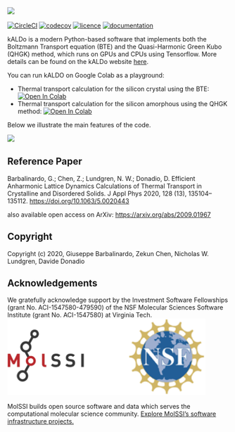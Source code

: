 <img src="docs/docsource/_resources/logo.png" width="450">

[//]: # (Badges)
[![CircleCI](https://img.shields.io/circleci/build/github/nanotheorygroup/kaldo/master)](https://app.circleci.com/pipelines/github/nanotheorygroup/kaldo)
[![codecov](https://img.shields.io/codecov/c/gh/nanotheorygroup/kaldo)](https://codecov.io/gh/nanotheorygroup/kaldo)
[![licence](https://img.shields.io/github/license/nanotheorygroup/kaldo)](https://github.com/nanotheorygroup/kaldo/blob/master/LICENSE)
[![documentation](https://img.shields.io/badge/docs-github%20pages-informational)](https://nanotheorygroup.github.io/kaldo/)

kALDo is a modern Python-based software that implements both the Boltzmann Transport equation (BTE) and the Quasi-Harmonic Green Kubo (QHGK) method, which runs on GPUs and CPUs using Tensorflow.
More details can be found on the kALDo website [here](https://nanotheorygroup.github.io/kaldo/).

You can run kALDO on Google Colab as a playground:
- Thermal transport calculation for the silicon crystal using the BTE: [![Open In Colab](https://colab.research.google.com/assets/colab-badge.svg)](https://colab.research.google.com/github/nanotheorygroup/kaldo/blob/master/docs/docsource/crystal_presentation.ipynb) 
- Thermal transport calculation for the silicon amorphous using the QHGK method: [![Open In Colab](https://colab.research.google.com/assets/colab-badge.svg)](https://colab.research.google.com/github/nanotheorygroup/kaldo/blob/master/docs/docsource/amorphous_presentation.ipynb)

Below we illustrate the main features of the code.

<img src="docs/docsource/_resources/features.png" width="650">

## Reference Paper
Barbalinardo, G.; Chen, Z.; Lundgren, N. W.; Donadio, D. Efficient Anharmonic Lattice Dynamics Calculations of Thermal Transport in Crystalline and Disordered Solids. J Appl Phys 2020, 128 (13), 135104–135112. https://doi.org/10.1063/5.0020443

also available open access on ArXiv: https://arxiv.org/abs/2009.01967

## Copyright

Copyright (c) 2020, Giuseppe Barbalinardo, Zekun Chen, Nicholas W. Lundgren, Davide Donadio

## Acknowledgements

We gratefully acknowledge support by the Investment Software Fellowships (grant No. ACI-1547580-479590) of the NSF Molecular Sciences Software Institute (grant No. ACI-1547580) at Virginia Tech. 
<a href="https://molssi.org">
<img src="docs/docsource/_resources/acknowledgement.png" width="450">    
</a>
 
MolSSI builds open source software and data which serves the computational molecular science community. [Explore MolSSI’s software infrastructure projects.](https://molssi.org/software-projects/)
